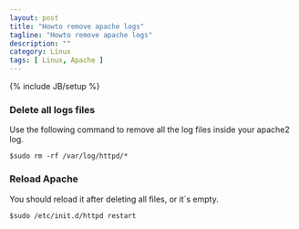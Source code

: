 ```yaml
---
layout: post
title: "Howto remove apache logs"
tagline: "Howto remove apache logs"
description: ""
category: Linux 
tags: [ Linux, Apache ]
---
```

{% include JB/setup %}

### Delete all logs files

Use the following command to remove all the log files inside your apache2 log.

	$sudo rm -rf /var/log/httpd/*

### Reload Apache

You should reload it after deleting all files,  or it`s empty.

	$sudo /etc/init.d/httpd restart


